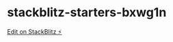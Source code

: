# stackblitz-starters-bxwg1n

[Edit on StackBlitz ⚡️](https://stackblitz.com/edit/stackblitz-starters-bxwg1n)